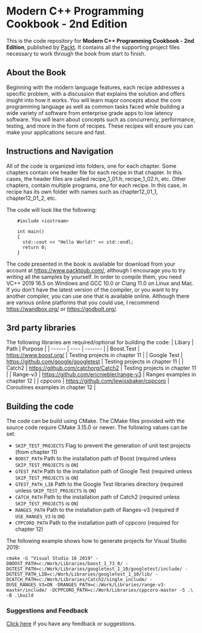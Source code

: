 # Modern C++ Programming Cookbook - 2nd Edition
This is the code repository for **Modern C++ Programming Cookbook - 2nd Edition**, published by [Packt](https://www.packtpub.com/?utm_source=github). It contains all the supporting project files necessary to work through the book from start to finish.
## About the Book
Beginning with the modern language features, each recipe addresses a specific problem, with a discussion that explains the solution and offers insight into how it works. You will learn major concepts about the core programming language as well as common tasks faced while building a wide variety of software from enterprise grade apps to low latency software. You will learn about concepts such as concurrency, performance, testing, and more in the form of recipes. These recipes will ensure you can make your applications secure and fast.
## Instructions and Navigation
All of the code is organized into folders, one for each chapter. Some chapters contain one header file for each recipe in that chapter. In this cases, the header files are called recipe_1_01.h, recipe_1_02.h, etc. Other chapters, contain multiple programs, one for each recipe. In this case, in recipe has its own folder with names such as chapter12_01_1, chapter12_01_2, etc.

The code will look like the following:
```
    #include <iostream>

    int main()
    {
      std::cout << "Hello World!" << std::endl;
      return 0;
    }
```

The code presented in the book is available for download from your account at https://www.packtpub.com/, although I encourage you to try writing all the samples by yourself. In order to compile them, you need VC++ 2019 16.5 on Windows and GCC 10.0 or Clang 11.0 on Linux and Mac. If you don't have the latest version of the compiler, or you want to try another compiler, you can use one that is available online. Although there are various online platforms that you could use, I recommend https://wandbox.org/ or https://godbolt.org/.

## 3rd party libraries
The following libraries are required/optional for building the code:
| Libary | Path | Purpose |
| ------ | ---- | ------- |
| Boost.Test | https://www.boost.org/ | Testing projects in chapter 11 |
| Google Test | https://github.com/google/googletest | Testing projects in chapter 11 |
| Catch2 | https://github.com/catchorg/Catch2 | Testing projects in chapter 11 |
| Range-v3 | https://github.com/ericniebler/range-v3 | Ranges examples in chapter 12 |
| cppcoro | https://github.com/lewissbaker/cppcoro | Coroutines examples in chapter 12 |

## Building the code
The code can be build using CMake. The CMake files provided with the source code require CMake 3.15.0 or newer. The following values can be set:
* `SKIP_TEST_PROJECTS` Flag to prevent the generation of unit test projects (from chapter 11)
* `BOOST_PATH` Path to the installation path of Boost (required unless `SKIP_TEST_PROJECTS` is `ON`)
* `GTEST_PATH` Path to the installation path of Google Test (required unless `SKIP_TEST_PROJECTS` is `ON`)
* `GTEST_PATH_LIB` Path to the Google Test libraries directory (required unless `SKIP_TEST_PROJECTS` is `ON`)
* `CATCH_PATH` Path to the installation path of Catch2 (required unless `SKIP_TEST_PROJECTS` is `ON`)
* `RANGES_PATH` Path to the installation path of Ranges-v3 (required if `USE_RANGES_V3` is `ON`)
* `CPPCORO_PATH` Path to the installation path of cppcoro (required for chapter 12)

The following example shows how to generate projects for Visual Studio 2019:

```
cmake -G "Visual Studio 16 2019" -DBOOST_PATH=c:/Work/Libraries/boost_1_73_0/ -DGTEST_PATH=c:/Work/Libraries/googletest_1_10/googletest/include/ -DGTEST_PATH_LIB=c:/Work/Libraries/googletest_1_10/lib/ -DCATCH_PATH=c:/Work/Libraries/Catch2/single_include/ -DUSE_RANGES_V3=ON -DRANGES_PATH=c:/Work/Libraries/range-v3-master/include/ -DCPPCORO_PATH=c:/Work/Libraries/cppcoro-master -S .\ -B .\build
```

### Suggestions and Feedback
[Click here](https://docs.google.com/forms/d/e/1FAIpQLSe5qwunkGf6PUvzPirPDtuy1Du5Rlzew23UBp2S-P3wB-GcwQ/viewform) if you have any feedback or suggestions.
